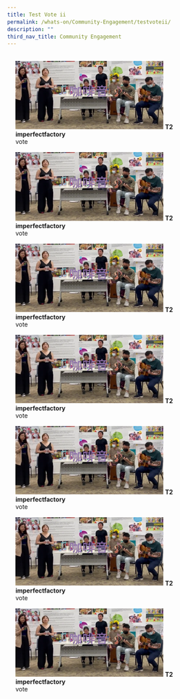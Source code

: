 ```yaml
---
title: Test Vote ii
permalink: /whats-on/Community-Engagement/testvoteii/
description: ""
third_nav_title: Community Engagement
---
```

<ul style="display: grid; grid-template-columns: repeat(auto-fit, minmax(228px, 1fr)); gap: 1rem; margin: 2rem 2vw; padding: 0; list-style-type: none;">
<li>
 <div style="position: relative; display: block; height: 100%;  overflow: hidden; text-decoration: none;">
				 <img style="height:auto;width:343px;" src="/images/WGT23/TT/T2.png">
	 <b>T2  imperfectfactory</b><br>
				vote
				 </div>
</li>
	<li>
 <div style="position: relative; display: block; height: 100%;  overflow: hidden; text-decoration: none;">
				 <img style="height:auto;width:343px;" src="/images/WGT23/TT/T2.png">
	 <b>T2  imperfectfactory</b><br>
				vote
				 </div>
</li>
	<li>
 <div style="position: relative; display: block; height: 100%;  overflow: hidden; text-decoration: none;">
				 <img style="height:auto;width:343px;" src="/images/WGT23/TT/T2.png">
	 <b>T2  imperfectfactory</b><br>
				vote
				 </div>
</li>
	<li>
 <div style="position: relative; display: block; height: 100%;  overflow: hidden; text-decoration: none;">
				 <img style="height:auto;width:343px;" src="/images/WGT23/TT/T2.png">
	 <b>T2  imperfectfactory</b><br>
				vote
				 </div>
</li>
	<li>
 <div style="position: relative; display: block; height: 100%;  overflow: hidden; text-decoration: none;">
				 <img style="height:auto;width:343px;" src="/images/WGT23/TT/T2.png">
	 <b>T2  imperfectfactory</b><br>
				vote
				 </div>
</li>
	<li>
 <div style="position: relative; display: block; height: 100%;  overflow: hidden; text-decoration: none;">
				 <img style="height:auto;width:343px;" src="/images/WGT23/TT/T2.png">
	 <b>T2  imperfectfactory</b><br>
				vote
				 </div>
</li>
	<li>
 <div style="position: relative; display: block; height: 100%;  overflow: hidden; text-decoration: none;">
				 <img style="height:auto;width:343px;" src="/images/WGT23/TT/T2.png">
	 <b>T2  imperfectfactory</b><br>
				vote
				 </div>
</li>